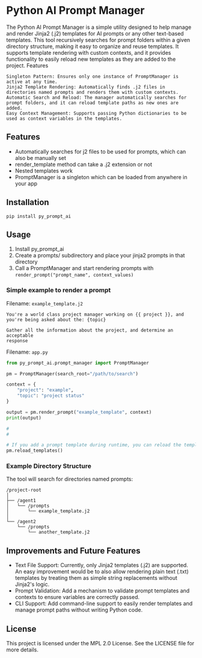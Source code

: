 # Python AI Prompt Manager

The Python AI Prompt Manager is a simple utility designed to help manage and render Jinja2 (.j2) templates for AI prompts or any other text-based templates. This tool recursively searches for prompt folders within a given directory structure, making it easy to organize and reuse templates. It supports template rendering with custom contexts, and it provides functionality to easily reload new templates as they are added to the project.
Features

    Singleton Pattern: Ensures only one instance of PromptManager is active at any time.
    Jinja2 Template Rendering: Automatically finds .j2 files in directories named prompts and renders them with custom contexts.
    Automatic Search and Reload: The manager automatically searches for prompt folders, and it can reload template paths as new ones are added.
    Easy Context Management: Supports passing Python dictionaries to be used as context variables in the templates.

## Features
- Automatically searches for j2 files to be used for prompts, which can also be manually set
- render_template method can take a .j2 extension or not
- Nested templates work
- PromptManager is a singleton which can be loaded from anywhere in your app

## Installation

`pip install py_prompt_ai`

## Usage
1. Install py_prompt_ai
2. Create a prompts/ subdirectory and place your jinja2 prompts in that directory
3. Call a PromptManager and start rendering prompts with `render_prompt("prompt_name", context_values)`

### Simple example to render a prompt
Filename: `example_template.j2`
```jinja2
You're a world class project manager working on {{ project }}, and you're being asked about the: {topic}

Gather all the information about the project, and determine an acceptable 
response

```

Filename: `app.py`
```python
from py_prompt_ai.prompt_manager import PromptManager

pm = PromptManager(search_root="/path/to/search")

context = {
    "project": "example",
    "topic": "project status"
}

output = pm.render_prompt("example_template", context)
print(output)

# 
# 

# If you add a prompt template during runtime, you can reload the templates
pm.reload_templates()
```



### Example Directory Structure

The tool will search for directories named prompts:

```
/project-root
│
├── /agent1
│   └── /prompts
│       └── example_template.j2
│
└── /agent2
    └── /prompts
        └── another_template.j2
```

## Improvements and Future Features

- Text File Support: Currently, only Jinja2 templates (.j2) are supported. An easy improvement would be to also allow rendering plain text (.txt) templates by treating them as simple string replacements without Jinja2's logic.
- Prompt Validation: Add a mechanism to validate prompt templates and contexts to ensure variables are correctly passed.
- CLI Support: Add command-line support to easily render templates and manage prompt paths without writing Python code.

## License

This project is licensed under the MPL 2.0 License. See the LICENSE file for more details.
